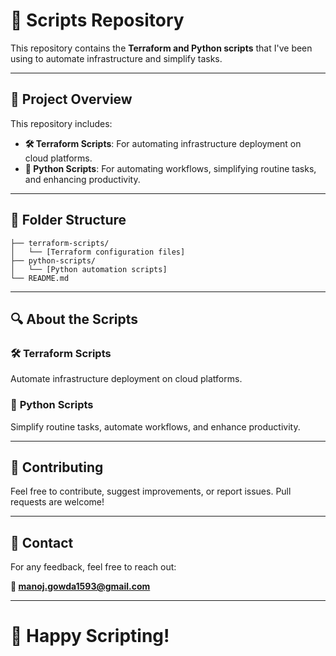 # 📄 **Scripts Repository**

This repository contains the **Terraform and Python scripts** that I've been using to automate infrastructure and simplify tasks.

---

## 🌟 **Project Overview**

This repository includes:

- **🛠️ Terraform Scripts**: For automating infrastructure deployment on cloud platforms.
- **🐍 Python Scripts**: For automating workflows, simplifying routine tasks, and enhancing productivity.

---

## 📂 **Folder Structure**

```
├── terraform-scripts/
│   └── [Terraform configuration files]
├── python-scripts/
│   └── [Python automation scripts]
└── README.md
```

---

## 🔍 **About the Scripts**

### 🛠️ **Terraform Scripts**
Automate infrastructure deployment on cloud platforms.

### 🐍 **Python Scripts**
Simplify routine tasks, automate workflows, and enhance productivity.

---

## 🤝 **Contributing**

Feel free to contribute, suggest improvements, or report issues. Pull requests are welcome!

---

## 📧 **Contact**

For any feedback, feel free to reach out:

**📧 manoj.gowda1593@gmail.com**

---

# 🎯 **Happy Scripting!**

